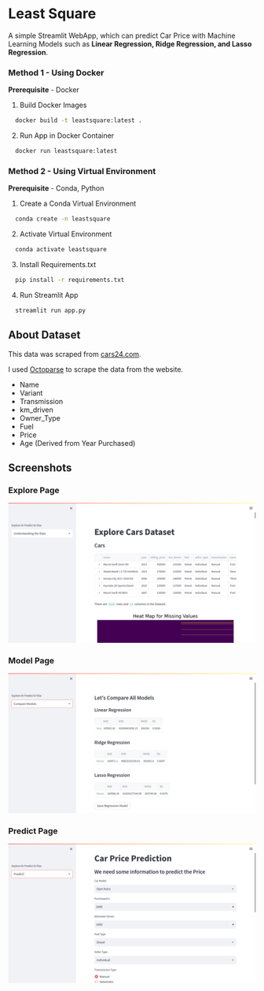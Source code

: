 
# Least Square

A simple Streamlit WebApp, which can predict Car Price with Machine Learning Models such as **Linear Regression, Ridge Regression, and Lasso Regression**.


### Method 1 - Using Docker
**Prerequisite** - Docker

1. Build Docker Images
```bash
  docker build -t leastsquare:latest .
```
2. Run App in Docker Container
```bash
  docker run leastsquare:latest
```
### Method 2 - Using Virtual Environment
**Prerequisite** - Conda, Python
1. Create a Conda Virtual Environment
```bash
  conda create -n leastsquare
```
2. Activate Virtual Environment
```bash
  conda activate leastsquare
```
3. Install Requirements.txt
```bash
  pip install -r requirements.txt
```
4. Run Streamlit App
```bash
  streamlit run app.py
```

## About Dataset

This data was scraped from [cars24.com](https://www.cars24.com/). 

I used [Octoparse](https://www.octoparse.com/download/windows) to scrape the data from the website.

- Name
- Variant
- Transmission
- km_driven
- Owner_Type
- Fuel
- Price
- Age (Derived from Year Purchased)


## Screenshots

### Explore Page

![Explore Page](images/Explore_page.png)

### Model Page

![Model Page](images/Models_page.png)

### Predict Page

![Predict Page](images/Prediction_page.png)